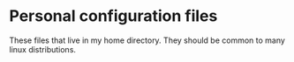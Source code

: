 # Personal configuration files

These files that live in my home directory. They should be common to many linux
distributions.
